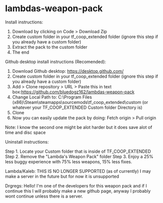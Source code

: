 # lambdas-weapon-pack
Install instructions:
1. Download by clicking on Code > Download Zip
2. Create custom folder in your tf_coop_extended folder (ignore this step if you already have a custom folder)
3. Extract the pack to the custom folder
4. The end



Github desktop install instructions (Recomended):
1. Download Github desktop: https://desktop.github.com/
2. Create custom folder in your tf_coop_extended folder (ignore this step if you already have a custom folder)
3. Add > Clone repository > URL > Paste this in text box:https://github.com/bluedogz162/lambdas-weapon-pack
4. Change Local Path to: C:\Program Files (x86)\Steam\steamapps\sourcemods\tf_coop_extended\custom (or whatever your TF_COOP_EXTENDED Custom folder Directory is)
5. Clone
6. Now you can easily update the pack by doing: Fetch origin > Pull origin

Note: I know the second one might be alot harder but it does save alot of time and disc space

Uninstall instructions:

Step 1. Locate your Custom folder that is inside of TF_COOP_EXTENDED 
Step 2. Remove the "Lambda's Weapon Pack" folder
Step 3. Enjoy a 25% less buggy experience with 75% less weapons, 15% less fixes.




Lambda/Kaleb: THIS IS NO LONGER SUPPORTED (as of currently) I may make a server in the future but for now it is unsupported




Drgregs: Hello! I'm one of the developers for this weapon pack and if I continue this I will probably make a new github page, anyway I probably wont continue unless there is a server.
